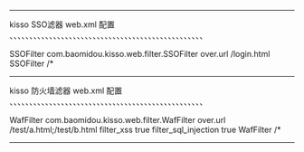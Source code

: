 
-----------------------------------------------------------------
kisso SSO滤器  web.xml 配置
、、、、、、、、、、、、、、、、、、、、、、、、、、、、、、、、、、、、、、、、、、、、、、、、、

<!-- SSOFilter use . -->
<filter>
	<filter-name>SSOFilter</filter-name>
	<filter-class>com.baomidou.kisso.web.filter.SSOFilter</filter-class>
	<init-param>
		<param-name>over.url</param-name>
		<param-value>/login.html</param-value>
	</init-param>
</filter>
<filter-mapping>
	<filter-name>SSOFilter</filter-name>
	<url-pattern>/*</url-pattern>
</filter-mapping>


-----------------------------------------------------------------
kisso 防火墙滤器  web.xml 配置
、、、、、、、、、、、、、、、、、、、、、、、、、、、、、、、、、、、、、、、、、、、、、、、、、

<!-- WafFilter use . -->
<filter>
	<filter-name>WafFilter</filter-name>
	<filter-class>com.baomidou.kisso.web.filter.WafFilter</filter-class>
	<init-param>
		<param-name>over.url</param-name>
		<param-value>/test/a.html;/test/b.html</param-value>
	</init-param>
	<init-param>
      <param-name>filter_xss</param-name>
      <param-value>true</param-value>
    </init-param>
	<init-param>
      <param-name>filter_sql_injection</param-name>
      <param-value>true</param-value>
    </init-param>
</filter>
<filter-mapping>
	<filter-name>WafFilter</filter-name>
	<url-pattern>/*</url-pattern>
</filter-mapping>


-----------------------------------------------

